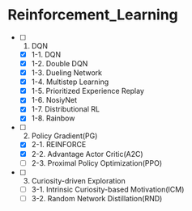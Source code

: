# Reinforcement_Learning

- [ ] 1. DQN
  - [x] 1-1. DQN
  - [x] 1-2. Double DQN
  - [x] 1-3. Dueling Network
  - [x] 1-4. Multistep Learning
  - [x] 1-5. Prioritized Experience Replay
  - [x] 1-6. NosiyNet
  - [x] 1-7. Distributional RL
  - [x] 1-8. Rainbow

- [ ] 2. Policy Gradient(PG)
  - [x] 2-1. REINFORCE
  - [x] 2-2. Advantage Actor Critic(A2C)
  - [ ] 2-3. Proximal Policy Optimization(PPO)
  
- [ ] 3. Curiosity-driven Exploration
  - [ ] 3-1. Intrinsic Curiosity-based Motivation(ICM)
  - [ ] 3-2. Random Network Distillation(RND)
